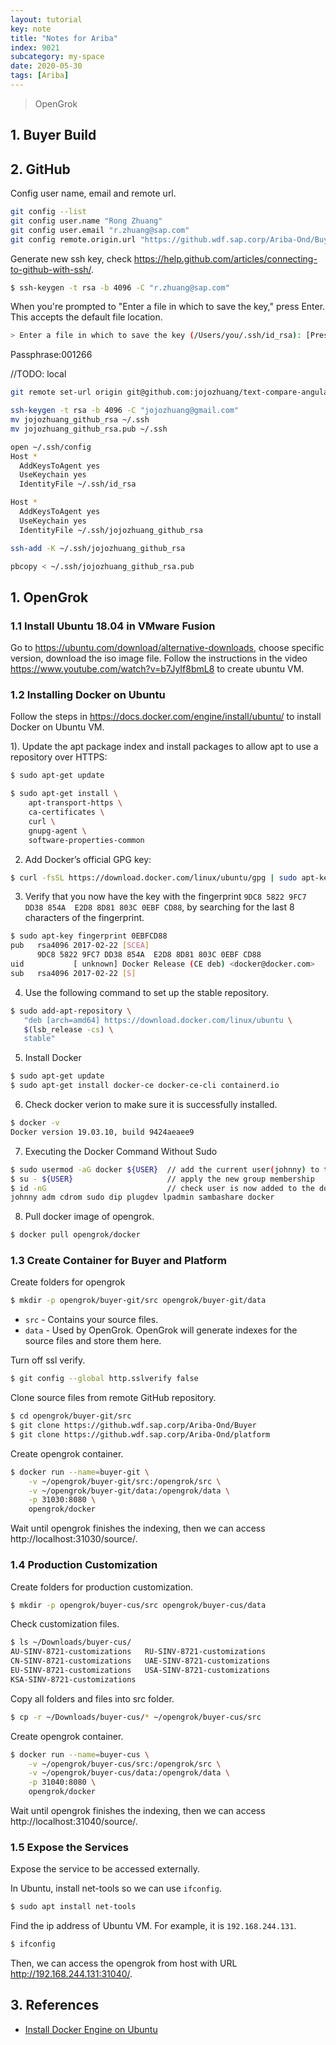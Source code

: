 ```yaml
---
layout: tutorial
key: note
title: "Notes for Ariba"
index: 9021
subcategory: my-space
date: 2020-05-30
tags: [Ariba]
---
```


> OpenGrok
## 1. Buyer Build

## 2. GitHub
Config user name, email and remote url.
```sh
git config --list  
git config user.name "Rong Zhuang"
git config user.email "r.zhuang@sap.com"
git config remote.origin.url "https://github.wdf.sap.corp/Ariba-Ond/Buyer.git"
```

Generate new ssh key, check https://help.github.com/articles/connecting-to-github-with-ssh/.
```sh
$ ssh-keygen -t rsa -b 4096 -C "r.zhuang@sap.com"
```
When you're prompted to "Enter a file in which to save the key," press Enter. This accepts the default file location.
```sh
> Enter a file in which to save the key (/Users/you/.ssh/id_rsa): [Press enter]
```
Passphrase:001266

//TODO: local
```sh
git remote set-url origin git@github.com:jojozhuang/text-compare-angular.git

ssh-keygen -t rsa -b 4096 -C "jojozhuang@gmail.com"
mv jojozhuang_github_rsa ~/.ssh
mv jojozhuang_github_rsa.pub ~/.ssh

open ~/.ssh/config
Host *
  AddKeysToAgent yes
  UseKeychain yes
  IdentityFile ~/.ssh/id_rsa

Host *
  AddKeysToAgent yes
  UseKeychain yes
  IdentityFile ~/.ssh/jojozhuang_github_rsa

ssh-add -K ~/.ssh/jojozhuang_github_rsa

pbcopy < ~/.ssh/jojozhuang_github_rsa.pub

```


## 1. OpenGrok
### 1.1 Install Ubuntu 18.04 in VMware Fusion
Go to https://ubuntu.com/download/alternative-downloads, choose specific version, download the iso image file. Follow the instructions in the video https://www.youtube.com/watch?v=b7JyIf8bmL8 to create ubuntu VM.
### 1.2 Installing Docker on Ubuntu
Follow the steps in https://docs.docker.com/engine/install/ubuntu/ to install Docker on Ubuntu VM.

1). Update the apt package index and install packages to allow apt to use a repository over HTTPS:
```sh
$ sudo apt-get update

$ sudo apt-get install \
    apt-transport-https \
    ca-certificates \
    curl \
    gnupg-agent \
    software-properties-common
```
2) Add Docker’s official GPG key:
```sh
$ curl -fsSL https://download.docker.com/linux/ubuntu/gpg | sudo apt-key add -
```
3) Verify that you now have the key with the fingerprint `9DC8 5822 9FC7 DD38 854A  E2D8 8D81 803C 0EBF CD88`, by searching for the last 8 characters of the fingerprint.
```sh
$ sudo apt-key fingerprint 0EBFCD88
pub   rsa4096 2017-02-22 [SCEA]
      9DC8 5822 9FC7 DD38 854A  E2D8 8D81 803C 0EBF CD88
uid           [ unknown] Docker Release (CE deb) <docker@docker.com>
sub   rsa4096 2017-02-22 [S]
```
4) Use the following command to set up the stable repository.
```sh
$ sudo add-apt-repository \
   "deb [arch=amd64] https://download.docker.com/linux/ubuntu \
   $(lsb_release -cs) \
   stable"
 ```
5) Install Docker
```sh
$ sudo apt-get update
$ sudo apt-get install docker-ce docker-ce-cli containerd.io
```
6) Check docker verion to make sure it is successfully installed.
```sh
$ docker -v
Docker version 19.03.10, build 9424aeaee9
```
7) Executing the Docker Command Without Sudo
```sh
$ sudo usermod -aG docker ${USER}  // add the current user(johnny) to the docker group
$ su - ${USER}                     // apply the new group membership
$ id -nG                           // check user is now added to the docker group
johnny adm cdrom sudo dip plugdev lpadmin sambashare docker
```
8) Pull docker image of opengrok.
```sh
$ docker pull opengrok/docker
```
### 1.3 Create Container for Buyer and Platform
Create folders for opengrok
```sh
$ mkdir -p opengrok/buyer-git/src opengrok/buyer-git/data
```
* `src` - Contains your source files.
* `data` - Used by OpenGrok. OpenGrok will generate indexes for the source files and store them here.

Turn off ssl verify.
```sh
$ git config --global http.sslverify false
```
Clone source files from remote GitHub repository.
```sh
$ cd opengrok/buyer-git/src
$ git clone https://github.wdf.sap.corp/Ariba-Ond/Buyer
$ git clone https://github.wdf.sap.corp/Ariba-Ond/platform
```
Create opengrok container.
```sh
$ docker run --name=buyer-git \
    -v ~/opengrok/buyer-git/src:/opengrok/src \
    -v ~/opengrok/buyer-git/data:/opengrok/data \
    -p 31030:8080 \
    opengrok/docker
```
Wait until opengrok finishes the indexing, then we can access http://localhost:31030/source/.
### 1.4 Production Customization
Create folders for production customization.
```sh
$ mkdir -p opengrok/buyer-cus/src opengrok/buyer-cus/data
```
Check customization files.
```sh
$ ls ~/Downloads/buyer-cus/
AU-SINV-8721-customizations   RU-SINV-8721-customizations
CN-SINV-8721-customizations   UAE-SINV-8721-customizations
EU-SINV-8721-customizations   USA-SINV-8721-customizations
KSA-SINV-8721-customizations
```
Copy all folders and files into src folder.
```sh
$ cp -r ~/Downloads/buyer-cus/* ~/opengrok/buyer-cus/src
```
Create opengrok container.
```sh
$ docker run --name=buyer-cus \
    -v ~/opengrok/buyer-cus/src:/opengrok/src \
    -v ~/opengrok/buyer-cus/data:/opengrok/data \
    -p 31040:8080 \
    opengrok/docker
```
Wait until opengrok finishes the indexing, then we can access http://localhost:31040/source/.
### 1.5 Expose the Services
Expose the service to be accessed externally.

In Ubuntu, install net-tools so we can use `ifconfig`.
```sh
$ sudo apt install net-tools
```
Find the ip address of Ubuntu VM. For example, it is `192.168.244.131`.
```sh
$ ifconfig
```
Then, we can access the opengrok from host with URL http://192.168.244.131:31040/.

## 3. References
* [Install Docker Engine on Ubuntu](https://docs.docker.com/engine/install/ubuntu/)
